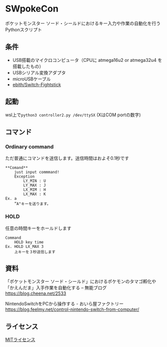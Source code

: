 # SWpokeCon
ポケットモンスター ソード・シールドにおけるキー入力や作業の自動化を行うPythonスクリプト

## 条件
- USB搭載のマイクロコンピュータ（CPUに atmega16u2 or atmega32u4 を搭載したもの）
- USBシリアル変換アダプタ
- microUSBケーブル
- [ebith/Switch-Fightstick](https://github.com/ebith/Switch-Fightstick)

## 起動
wsl上で`python3 controller2.py /dev/ttySX` (XはCOM portの数字)

## コマンド
### Ordinary command
ただ普通にコマンドを送信します。送信時間はおよそ0.1秒です  

    **Comand**
        just input commmand!
        Exception
            LY_MIN : U
            LY_MAX : J
            LX_MIM : H
            LX_MAX : K
    Ex. a
        ”A"キーを送ります。

### HOLD
任意の時間キーをホールドします

    Command
        HOLD key time
    Ex. HOLD LX_MAX 3
        上キーを３秒送信します

## 資料
「ポケットモンスター ソード・シールド」におけるポケモンのタマゴ孵化や「かえんだま」入手作業を自動化する – 無能ブログ  
https://blog.cheena.net/2533

NintendoSwitchをPCから操作する - おいら屋ファクトリー  
https://blog.feelmy.net/control-nintendo-switch-from-computer/

## ライセンス
[MITライセンス](https://github.com/cheenanet/pokemon-swsh-scripts/blob/master/LICENSE)

